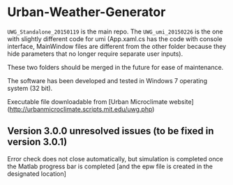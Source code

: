 # Urban-Weather-Generator
```UWG_Standalone_20150119``` is the main repo. The ```UWG_umi_20150226``` is the one with slightly different code for umi (App.xaml.cs has the code with console interface, MainWindow files are different from the other folder because they hide parameters that no longer require separate user inputs).

These two folders should be merged in the future for ease of maintenance. 

The software has been developed and tested in Windows 7 operating system (32 bit).

Executable file downloadable from [Urban Microclimate website] (http://urbanmicroclimate.scripts.mit.edu/uwg.php)

## Version 3.0.0 unresolved issues (to be fixed in version 3.0.1)

Error check does not close automatically, but simulation is completed once the Matlab progress bar is completed [and the epw file is created in the designated location]

